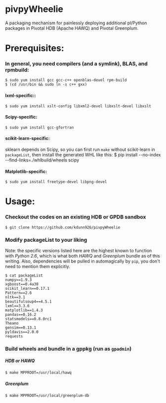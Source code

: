 # pivpyWheelie
A packaging mechanism for painlessly deploying additional pl/Python packages in Pivotal HDB (Apache HAWQ) and Pivotal Greenplum.

# Prerequisites:

### In general, you need compilers (and a symlink), BLAS, and rpmbuild:
    $ sudo yum install gcc gcc-c++ openblas-devel rpm-build
    $ (cd /usr/bin && sudo ln -s c++ gxx)

#### lxml-specific::
    $ sudo yum install xslt-config libxml2-devel libxslt-devel libxslt 

#### Scipy-specific:
    $ sudo yum install gcc-gfortran

#### scikit-learn-specific:
sklearn depends on Scipy, so you can first run `make` without scikit-learn in `packageList`, then install the generated WHL like this:
    $ pip install --no-index --find-links=./whlbuild/wheels scipy

#### Matplotlib-specific:
    $ sudo yum install freetype-devel libpng-devel

# Usage:

### Checkout the codes on an existing HDB or GPDB sandbox


    $ git clone https://github.com/kdunn926/pivpyWheelie

### Modify packageList to your liking

Note: the specific versions listed here are the highest known to function with *Python 2.6*, which is what both *HAWQ* and *Greenplum* bundle as of this writing. Also, dependencies will be pulled in automagically by `pip`, you don't need to mention them explicitly.

    $ cat packageList
    numpy==1.9.3
    xgboost==0.4a30
    scikit_learn==0.17.1
    Pattern==2.6
    nltk==3.1
    beautifulsoup4==4.5.1
    lxml==3.3.6
    matplotlib==1.4.3
    pandas==0.16.2
    statsmodels==0.8.0rc1
    Theano
    gensim==0.13.1
    pyldavis==2.0.0
    requests

### Build wheels and bundle in a gppkg (run as `gpadmin`)

##### HDB or HAWQ
    
    $ make MPPROOT=/usr/local/hawq
    
##### Greenplum
    
    $ make MPPROOT=/usr/local/greenplum-db
